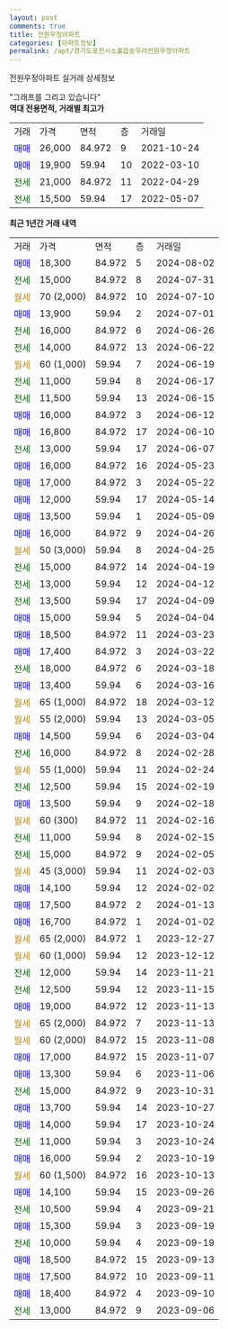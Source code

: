 ```yaml
---
layout: post
comments: true
title: 전원우정아파트
categories: [아파트정보]
permalink: /apt/경기도포천시소흘읍송우리전원우정아파트
---
```


전원우정아파트 실거래 상세정보

<script type="text/javascript">
  google.charts.load('current', {'packages':['line', 'corechart']});
  google.charts.setOnLoadCallback(drawChart);

  function drawChart() {
    var data = new google.visualization.DataTable();
    data.addColumn('date', '거래일');
    data.addColumn('number', "매매");
    data.addColumn('number', "전세");
    data.addColumn('number', "전매");

    data.addRows([[new Date(Date.parse("2024-08-02")), 18300, null, null], [new Date(Date.parse("2024-07-31")), null, 15000, null], [new Date(Date.parse("2024-07-10")), null, null, null], [new Date(Date.parse("2024-07-01")), 13900, null, null], [new Date(Date.parse("2024-06-26")), null, 16000, null], [new Date(Date.parse("2024-06-22")), null, 14000, null], [new Date(Date.parse("2024-06-19")), null, null, null], [new Date(Date.parse("2024-06-17")), null, 11000, null], [new Date(Date.parse("2024-06-15")), null, 11500, null], [new Date(Date.parse("2024-06-12")), 16000, null, null], [new Date(Date.parse("2024-06-10")), 16800, null, null], [new Date(Date.parse("2024-06-07")), null, 13000, null], [new Date(Date.parse("2024-05-23")), 16000, null, null], [new Date(Date.parse("2024-05-22")), 17000, null, null], [new Date(Date.parse("2024-05-14")), 12000, null, null], [new Date(Date.parse("2024-05-09")), 13500, null, null], [new Date(Date.parse("2024-04-26")), 16000, null, null], [new Date(Date.parse("2024-04-25")), null, null, null], [new Date(Date.parse("2024-04-19")), null, 15000, null], [new Date(Date.parse("2024-04-12")), null, 13000, null], [new Date(Date.parse("2024-04-09")), null, 13500, null], [new Date(Date.parse("2024-04-04")), 15000, null, null], [new Date(Date.parse("2024-03-23")), 18500, null, null], [new Date(Date.parse("2024-03-22")), 17400, null, null], [new Date(Date.parse("2024-03-18")), null, 18000, null], [new Date(Date.parse("2024-03-16")), 13400, null, null], [new Date(Date.parse("2024-03-12")), null, null, null], [new Date(Date.parse("2024-03-05")), null, null, null], [new Date(Date.parse("2024-03-04")), 14500, null, null], [new Date(Date.parse("2024-02-28")), null, 16000, null], [new Date(Date.parse("2024-02-24")), null, null, null], [new Date(Date.parse("2024-02-19")), null, 12500, null], [new Date(Date.parse("2024-02-18")), 13500, null, null], [new Date(Date.parse("2024-02-16")), null, null, null], [new Date(Date.parse("2024-02-15")), null, 11000, null], [new Date(Date.parse("2024-02-05")), null, 15000, null], [new Date(Date.parse("2024-02-03")), null, null, null], [new Date(Date.parse("2024-02-02")), 14100, null, null], [new Date(Date.parse("2024-01-13")), 17500, null, null], [new Date(Date.parse("2024-01-02")), 16700, null, null], [new Date(Date.parse("2023-12-27")), null, null, null], [new Date(Date.parse("2023-12-12")), null, null, null], [new Date(Date.parse("2023-11-21")), null, 12000, null], [new Date(Date.parse("2023-11-15")), null, 12500, null], [new Date(Date.parse("2023-11-13")), 19000, null, null], [new Date(Date.parse("2023-11-13")), null, null, null], [new Date(Date.parse("2023-11-08")), null, null, null], [new Date(Date.parse("2023-11-07")), 17000, null, null], [new Date(Date.parse("2023-11-06")), 13300, null, null], [new Date(Date.parse("2023-10-31")), null, 15000, null], [new Date(Date.parse("2023-10-27")), 13700, null, null], [new Date(Date.parse("2023-10-24")), 14000, null, null], [new Date(Date.parse("2023-10-24")), null, 11000, null], [new Date(Date.parse("2023-10-19")), 16000, null, null], [new Date(Date.parse("2023-10-13")), null, null, null], [new Date(Date.parse("2023-09-26")), 14100, null, null], [new Date(Date.parse("2023-09-21")), null, 10500, null], [new Date(Date.parse("2023-09-19")), 15300, null, null], [new Date(Date.parse("2023-09-19")), null, 10000, null], [new Date(Date.parse("2023-09-13")), 18500, null, null], [new Date(Date.parse("2023-09-11")), 17500, null, null], [new Date(Date.parse("2023-09-10")), 18400, null, null], [new Date(Date.parse("2023-09-06")), null, 13000, null]]);

    var options = {
      hAxis: {
        format: 'yyyy/MM/dd'
      },    
      lineWidth: 0,
      pointsVisible: true,    
      title: '최근 1년간 유형별 실거래가 분포',
      legend: { position: 'bottom' }
    };

    var formatter = new google.visualization.NumberFormat({pattern:'###,###'} );
    formatter.format(data, 1);
    formatter.format(data, 2);
    
    setTimeout(function() {
        var chart = new google.visualization.LineChart(document.getElementById('columnchart_material'));
        chart.draw(data, (options));
        document.getElementById('loading').style.display = 'none';
    }, 200);
  }
</script>


<div id="loading" style="z-index:20; display: block; margin-left: 0px">"그래프를 그리고 있습니다"</div>
<div id="columnchart_material" style="width: 95%; margin-left: 0px; display: block"></div>
<!-- contents start -->
<b>역대 전용면적, 거래별 최고가</b>
<table class="sortable">
    <tr>
      <td>거래</td>
      <td>가격</td>
      <td>면적</td>
      <td>층</td>
      <td>거래일</td>
    </tr>
        <tr>
          <td><a style="color: blue">매매</a></td>
          <td>26,000</td>
          <td>84.972</td>
          <td>9</td>
          <td>2021-10-24</td>
        </tr>            <tr>
          <td><a style="color: blue">매매</a></td>
          <td>19,900</td>
          <td>59.94</td>
          <td>10</td>
          <td>2022-03-10</td>
        </tr>        
        <tr>
              <td><a style="color: darkgreen">전세</a></td>
              <td>21,000</td>
              <td>84.972</td>
              <td>11</td>
              <td>2022-04-29</td>
            </tr>            <tr>
              <td><a style="color: darkgreen">전세</a></td>
              <td>15,500</td>
              <td>59.94</td>
              <td>17</td>
              <td>2022-05-07</td>
            </tr>        
    
</table>

<b>최근 1년간 거래 내역</b>

<table class="sortable">
    <tr>
      <td>거래</td>
      <td>가격</td>
      <td>면적</td>
      <td>층</td>
      <td>거래일</td>
    </tr>
    <tr>
      <td><a style="color: blue">매매</a></td>
      <td>18,300</td>
      <td>84.972</td>
      <td>5</td>
      <td>2024-08-02</td>
    </tr>          <tr>
      <td><a style="color: darkgreen">전세</a></td>
      <td>15,000</td>
      <td>84.972</td>
      <td>8</td>
      <td>2024-07-31</td>
    </tr>          <tr>
      <td><a style="color: darkgoldenrod">월세</a></td>
      <td>70 (2,000)</td>
      <td>84.972</td>
      <td>10</td>
      <td>2024-07-10</td>
    </tr>          <tr>
      <td><a style="color: blue">매매</a></td>
      <td>13,900</td>
      <td>59.94</td>
      <td>2</td>
      <td>2024-07-01</td>
    </tr>          <tr>
      <td><a style="color: darkgreen">전세</a></td>
      <td>16,000</td>
      <td>84.972</td>
      <td>6</td>
      <td>2024-06-26</td>
    </tr>          <tr>
      <td><a style="color: darkgreen">전세</a></td>
      <td>14,000</td>
      <td>84.972</td>
      <td>13</td>
      <td>2024-06-22</td>
    </tr>          <tr>
      <td><a style="color: darkgoldenrod">월세</a></td>
      <td>60 (1,000)</td>
      <td>59.94</td>
      <td>7</td>
      <td>2024-06-19</td>
    </tr>          <tr>
      <td><a style="color: darkgreen">전세</a></td>
      <td>11,000</td>
      <td>59.94</td>
      <td>8</td>
      <td>2024-06-17</td>
    </tr>          <tr>
      <td><a style="color: darkgreen">전세</a></td>
      <td>11,500</td>
      <td>59.94</td>
      <td>13</td>
      <td>2024-06-15</td>
    </tr>          <tr>
      <td><a style="color: blue">매매</a></td>
      <td>16,000</td>
      <td>84.972</td>
      <td>3</td>
      <td>2024-06-12</td>
    </tr>          <tr>
      <td><a style="color: blue">매매</a></td>
      <td>16,800</td>
      <td>84.972</td>
      <td>17</td>
      <td>2024-06-10</td>
    </tr>          <tr>
      <td><a style="color: darkgreen">전세</a></td>
      <td>13,000</td>
      <td>59.94</td>
      <td>17</td>
      <td>2024-06-07</td>
    </tr>          <tr>
      <td><a style="color: blue">매매</a></td>
      <td>16,000</td>
      <td>84.972</td>
      <td>16</td>
      <td>2024-05-23</td>
    </tr>          <tr>
      <td><a style="color: blue">매매</a></td>
      <td>17,000</td>
      <td>84.972</td>
      <td>3</td>
      <td>2024-05-22</td>
    </tr>          <tr>
      <td><a style="color: blue">매매</a></td>
      <td>12,000</td>
      <td>59.94</td>
      <td>17</td>
      <td>2024-05-14</td>
    </tr>          <tr>
      <td><a style="color: blue">매매</a></td>
      <td>13,500</td>
      <td>59.94</td>
      <td>1</td>
      <td>2024-05-09</td>
    </tr>          <tr>
      <td><a style="color: blue">매매</a></td>
      <td>16,000</td>
      <td>84.972</td>
      <td>9</td>
      <td>2024-04-26</td>
    </tr>          <tr>
      <td><a style="color: darkgoldenrod">월세</a></td>
      <td>50 (3,000)</td>
      <td>59.94</td>
      <td>8</td>
      <td>2024-04-25</td>
    </tr>          <tr>
      <td><a style="color: darkgreen">전세</a></td>
      <td>15,000</td>
      <td>84.972</td>
      <td>14</td>
      <td>2024-04-19</td>
    </tr>          <tr>
      <td><a style="color: darkgreen">전세</a></td>
      <td>13,000</td>
      <td>59.94</td>
      <td>12</td>
      <td>2024-04-12</td>
    </tr>          <tr>
      <td><a style="color: darkgreen">전세</a></td>
      <td>13,500</td>
      <td>59.94</td>
      <td>17</td>
      <td>2024-04-09</td>
    </tr>          <tr>
      <td><a style="color: blue">매매</a></td>
      <td>15,000</td>
      <td>59.94</td>
      <td>5</td>
      <td>2024-04-04</td>
    </tr>          <tr>
      <td><a style="color: blue">매매</a></td>
      <td>18,500</td>
      <td>84.972</td>
      <td>11</td>
      <td>2024-03-23</td>
    </tr>          <tr>
      <td><a style="color: blue">매매</a></td>
      <td>17,400</td>
      <td>84.972</td>
      <td>3</td>
      <td>2024-03-22</td>
    </tr>          <tr>
      <td><a style="color: darkgreen">전세</a></td>
      <td>18,000</td>
      <td>84.972</td>
      <td>6</td>
      <td>2024-03-18</td>
    </tr>          <tr>
      <td><a style="color: blue">매매</a></td>
      <td>13,400</td>
      <td>59.94</td>
      <td>6</td>
      <td>2024-03-16</td>
    </tr>          <tr>
      <td><a style="color: darkgoldenrod">월세</a></td>
      <td>65 (1,000)</td>
      <td>84.972</td>
      <td>18</td>
      <td>2024-03-12</td>
    </tr>          <tr>
      <td><a style="color: darkgoldenrod">월세</a></td>
      <td>55 (2,000)</td>
      <td>59.94</td>
      <td>13</td>
      <td>2024-03-05</td>
    </tr>          <tr>
      <td><a style="color: blue">매매</a></td>
      <td>14,500</td>
      <td>59.94</td>
      <td>6</td>
      <td>2024-03-04</td>
    </tr>          <tr>
      <td><a style="color: darkgreen">전세</a></td>
      <td>16,000</td>
      <td>84.972</td>
      <td>8</td>
      <td>2024-02-28</td>
    </tr>          <tr>
      <td><a style="color: darkgoldenrod">월세</a></td>
      <td>55 (1,000)</td>
      <td>59.94</td>
      <td>11</td>
      <td>2024-02-24</td>
    </tr>          <tr>
      <td><a style="color: darkgreen">전세</a></td>
      <td>12,500</td>
      <td>59.94</td>
      <td>15</td>
      <td>2024-02-19</td>
    </tr>          <tr>
      <td><a style="color: blue">매매</a></td>
      <td>13,500</td>
      <td>59.94</td>
      <td>9</td>
      <td>2024-02-18</td>
    </tr>          <tr>
      <td><a style="color: darkgoldenrod">월세</a></td>
      <td>60 (300)</td>
      <td>84.972</td>
      <td>11</td>
      <td>2024-02-16</td>
    </tr>          <tr>
      <td><a style="color: darkgreen">전세</a></td>
      <td>11,000</td>
      <td>59.94</td>
      <td>8</td>
      <td>2024-02-15</td>
    </tr>          <tr>
      <td><a style="color: darkgreen">전세</a></td>
      <td>15,000</td>
      <td>84.972</td>
      <td>9</td>
      <td>2024-02-05</td>
    </tr>          <tr>
      <td><a style="color: darkgoldenrod">월세</a></td>
      <td>45 (3,000)</td>
      <td>59.94</td>
      <td>11</td>
      <td>2024-02-03</td>
    </tr>          <tr>
      <td><a style="color: blue">매매</a></td>
      <td>14,100</td>
      <td>59.94</td>
      <td>12</td>
      <td>2024-02-02</td>
    </tr>          <tr>
      <td><a style="color: blue">매매</a></td>
      <td>17,500</td>
      <td>84.972</td>
      <td>2</td>
      <td>2024-01-13</td>
    </tr>          <tr>
      <td><a style="color: blue">매매</a></td>
      <td>16,700</td>
      <td>84.972</td>
      <td>1</td>
      <td>2024-01-02</td>
    </tr>          <tr>
      <td><a style="color: darkgoldenrod">월세</a></td>
      <td>65 (2,000)</td>
      <td>84.972</td>
      <td>1</td>
      <td>2023-12-27</td>
    </tr>          <tr>
      <td><a style="color: darkgoldenrod">월세</a></td>
      <td>60 (1,000)</td>
      <td>59.94</td>
      <td>12</td>
      <td>2023-12-12</td>
    </tr>          <tr>
      <td><a style="color: darkgreen">전세</a></td>
      <td>12,000</td>
      <td>59.94</td>
      <td>14</td>
      <td>2023-11-21</td>
    </tr>          <tr>
      <td><a style="color: darkgreen">전세</a></td>
      <td>12,500</td>
      <td>59.94</td>
      <td>12</td>
      <td>2023-11-15</td>
    </tr>          <tr>
      <td><a style="color: blue">매매</a></td>
      <td>19,000</td>
      <td>84.972</td>
      <td>12</td>
      <td>2023-11-13</td>
    </tr>          <tr>
      <td><a style="color: darkgoldenrod">월세</a></td>
      <td>65 (2,000)</td>
      <td>84.972</td>
      <td>7</td>
      <td>2023-11-13</td>
    </tr>          <tr>
      <td><a style="color: darkgoldenrod">월세</a></td>
      <td>60 (2,000)</td>
      <td>84.972</td>
      <td>15</td>
      <td>2023-11-08</td>
    </tr>          <tr>
      <td><a style="color: blue">매매</a></td>
      <td>17,000</td>
      <td>84.972</td>
      <td>15</td>
      <td>2023-11-07</td>
    </tr>          <tr>
      <td><a style="color: blue">매매</a></td>
      <td>13,300</td>
      <td>59.94</td>
      <td>6</td>
      <td>2023-11-06</td>
    </tr>          <tr>
      <td><a style="color: darkgreen">전세</a></td>
      <td>15,000</td>
      <td>84.972</td>
      <td>9</td>
      <td>2023-10-31</td>
    </tr>          <tr>
      <td><a style="color: blue">매매</a></td>
      <td>13,700</td>
      <td>59.94</td>
      <td>14</td>
      <td>2023-10-27</td>
    </tr>          <tr>
      <td><a style="color: blue">매매</a></td>
      <td>14,000</td>
      <td>59.94</td>
      <td>17</td>
      <td>2023-10-24</td>
    </tr>          <tr>
      <td><a style="color: darkgreen">전세</a></td>
      <td>11,000</td>
      <td>59.94</td>
      <td>3</td>
      <td>2023-10-24</td>
    </tr>          <tr>
      <td><a style="color: blue">매매</a></td>
      <td>16,000</td>
      <td>59.94</td>
      <td>2</td>
      <td>2023-10-19</td>
    </tr>          <tr>
      <td><a style="color: darkgoldenrod">월세</a></td>
      <td>60 (1,500)</td>
      <td>84.972</td>
      <td>16</td>
      <td>2023-10-13</td>
    </tr>          <tr>
      <td><a style="color: blue">매매</a></td>
      <td>14,100</td>
      <td>59.94</td>
      <td>15</td>
      <td>2023-09-26</td>
    </tr>          <tr>
      <td><a style="color: darkgreen">전세</a></td>
      <td>10,500</td>
      <td>59.94</td>
      <td>4</td>
      <td>2023-09-21</td>
    </tr>          <tr>
      <td><a style="color: blue">매매</a></td>
      <td>15,300</td>
      <td>59.94</td>
      <td>3</td>
      <td>2023-09-19</td>
    </tr>          <tr>
      <td><a style="color: darkgreen">전세</a></td>
      <td>10,000</td>
      <td>59.94</td>
      <td>4</td>
      <td>2023-09-19</td>
    </tr>          <tr>
      <td><a style="color: blue">매매</a></td>
      <td>18,500</td>
      <td>84.972</td>
      <td>15</td>
      <td>2023-09-13</td>
    </tr>          <tr>
      <td><a style="color: blue">매매</a></td>
      <td>17,500</td>
      <td>84.972</td>
      <td>10</td>
      <td>2023-09-11</td>
    </tr>          <tr>
      <td><a style="color: blue">매매</a></td>
      <td>18,400</td>
      <td>84.972</td>
      <td>4</td>
      <td>2023-09-10</td>
    </tr>          <tr>
      <td><a style="color: darkgreen">전세</a></td>
      <td>13,000</td>
      <td>84.972</td>
      <td>9</td>
      <td>2023-09-06</td>
    </tr>      </table>
<!-- contents end -->    

